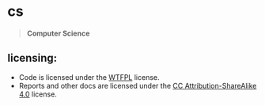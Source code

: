
# cs

> **Computer Science**


## licensing:

* Code is licensed under the [WTFPL](http://wtfpl.net/) license.
* Reports and other docs are licensed under the [CC Attribution-ShareAlike 4.0](http://creativecommons.org/licenses/by-sa/4.0/) license.
